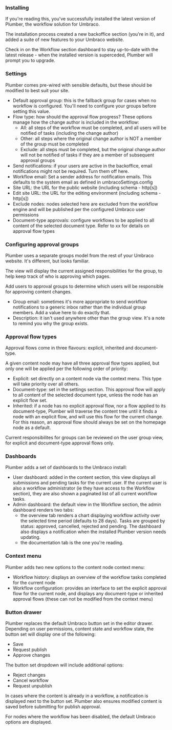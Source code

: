 ### Installing

If you're reading this, you've successfully installed the latest version of Plumber, the workflow solution for Umbraco.

The installation process created a new backoffice section (you're in it), and added a suite of new features to your Umbraco website.

Check in on the Workflow section dashboard to stay up-to-date with the latest release - when the installed version is superceded, Plumber will prompt you to upgrade.

### Settings

Plumber comes pre-wired with sensible defaults, but these should be modified to best suit your site.

- Default approval group: this is the fallback group for cases when no workflow is configured. You'll need to configure your groups before setting this value.
- Flow type: how should the approval flow progress? These options manage how the change author is included in the workflow:
    - All: all steps of the workflow must be completed, and all users will be notified of tasks (including the change author)
    - Other: all steps where the original change author is NOT a member of the group must be completed
    - Exclude: all steps must be completed, but the original change author will not be notified of tasks if they are a member of subsequent approval groups
- Send notifications: if your users are active in the backoffice, email notifications might not be required. Turn them off here.
- Workflow email: Set a sender address for notification emails. This defaults to the system email as defined in umbracoSettings.config
- Site URL: the URL for the public website (including schema - http[s])
- Edit site URL: the URL for the editing environment (including schema - http[s])
- Exclude nodes: nodes selected here are excluded from the workflow engine and will be published per the configured Umbraco user permissions
- Document-type approvals: configure workflows to be applied to all content of the selected document type. Refer to xx for details on approval flow types

### Configuring approval groups

Plumber uses a separate groups model from the rest of your Umbraco website. It's different, but looks familiar.

The view will display the current assigned responsibilities for the group, to help keep track of who is approving which pages.

Add users to approval groups to determine which users will be responsible for approving content changes.

- Group email: sometimes it's more appropriate to send workflow notifications to a generic inbox rather than the individual group members. Add a value here to do exactly that.
- Description: it isn't used anywhere other than the group view. It's a note to remind you why the group exists.

### Approval flow types

Approval flows come in three flavours: explicit, inherited and document-type.

A given content node may have all three approval flow types applied, but only one will be applied per the following order of priority:

- Explicit: set directly on a content node via the context menu. This type will take priority over all others.
- Document-type: set in the settings section. This approval flow will apply to all content of the selected document type, unless the node has an explicit flow set.
- Inherited: if a node has no explicit approval flow, nor a flow applied to its document-type, Plumber will traverse the content tree until it finds a node with an explicit flow, and will use this flow for the current change. For this reason, an approval flow should always be set on the homepage node as a default.

Current responsibilites for groups can be reviewed on the user group view, for explicit and document-type approval flows only.

### Dashboards

Plumber adds a set of dashboards to the Umbraco install:

- User dashboard: added in the content section, this view displays all submissions and pending tasks for the current user. If the current user is also a workflow administrator (ie they have access to the Workflow section), they are also shown a paginated list of all current workflow tasks.
- Admin dashboard: the default view in the Workflow section, the admin dashboard renders two tabs:
    - the overview tab renders a chart displaying workflow activity over the selected time period (defaults to 28 days). Tasks are grouped by status: approved, cancelled, rejected and pending. The dashboard also displays a notification when the installed Plumber version needs updating.
    - the documentation tab is the one you're reading.

### Context menu

Plumber adds two new options to the content node context menu:

- Workflow history: displays an overview of the workflow tasks completed for the current node
- Workflow configuration: provides an interface to set the explicit approval flow for the current node, and displays any document-type or inherited approval flows (these can not be modified from the context menu)

### Button drawer

Plumber replaces the default Umbraco button set in the editor drawer. Depending on user permissions, content state and workflow state, the button set will display one of the following:

- Save
- Request publish
- Approve changes

The button set dropdown will include additional options:

- Reject changes
- Cancel workflow
- Request unpublish

In cases where the content is already in a workflow, a notification is displayed next to the button set. Plumber also ensures modified content is saved before submitting for publish approval. 

For nodes where the workflow has been disabled, the default Umbraco options are displayed.
